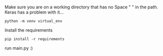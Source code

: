 Make sure you are on a working directory that has no Space " " in the path. Keras has a problem with it...

`python -m venv virtual_env`

Install the requirements

`pip install -r requirements`

run main.py :)
